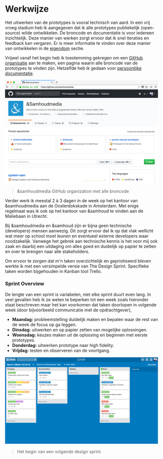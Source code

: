 # Werkwijze

Het uitwerken van de prototypes is vooral technisch van aard. In een vrij vroeg stadium heb ik aangegeven dat ik alle prototypes publiekelijk (open-source) wilde ontwikkelen. De broncode en documentatie is voor iedereen inzichtelijk. Deze manier van werken zorgt ervoor dat ik snel iteraties en feedback kan vergaren. Er is meer informatie te vinden over deze manier van ontwikkelen in de [eigendom](/misc/LICENSING.md) sectie.

Vrijwel vanaf het begin heb ik toestemming gekregen om een [GitHub organisatie](https://github.com/samhoudmedia) aan te maken, een pagina waarin alle broncode van de prototypes te vinden zijn. Hetzelfde heb ik gedaan voor [persoonlijke documentatie](https://github.com/cmda-vr).

![GitHub organization](/resources/github.png)
> &samhoudmedia GitHub organization met alle broncode

Verder werk ik meestal 2 á 3 dagen in de week op het kantoor van &samhoudmedia aan de Oosterdokskade in Amsterdam. Met enige regelmaat was ik ook op het kantoor van &samhoud te vinden aan de Maliebaan in Utrecht.

Bij &samhoudmedia en &samhoud zijn er bijna geen technische (developers) mensen aanwezig. Dit zorgt ervoor dat ik op dat vlak wellicht wat meer op school moet leunen en eventueel externe developers waar noodzakelijk. Vanwege het gebrek aan technische kennis is het voor mij ook zaak en daarbij een uitdaging om alles goed en duidelijk op papier te zetten en over te brengen naar alle stakeholders.

Om ervoor te zorgen dat m'n taken overzichtelijk en gepriotiseerd bleven werkte ik met een versimpelde versie van The Design Sprint. Specifieke taken worden bijgehouden in Kanban tool Trello.

### Sprint Overview

De lengte van een sprint is variabelen, niet elke sprint duurt even lang. In veel gevallen heb ik ze weten te beperken tot een week zoals hieronder staat beschreven maar het kan voorkomen dat taken doorlopen in volgende week (door bijvoorbeeld communicatie met de opdrachtgever),

* **Maandag:** probleemstelling duidelijk maken en bepalen waar de rest van de week de focus op ga leggen.
* **Dinsdag:** uitwerken en op papier zetten van mogelijke oplossingen.
* **Woensdag:** keuzes maken uit de oplossing en beginnen met eerste prototypes.
* **Donderdag:** uitwerken prototype naar high fidelity.
* **Vrijdag:** testen en observeren van de voortgang.

![Trello Board](/resources/trello.png)
> Het begin van een volgende design sprint.
